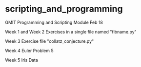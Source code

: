 # scripting_and_programming

GMIT Programming and Scripting Module  Feb 18

Week 1 and Week 2 Exercises in a single file named "fibname.py"

Week 3 Exercise file "collatz_conjecture.py"

Week 4 Euler Problem 5

Week 5 Iris Data
